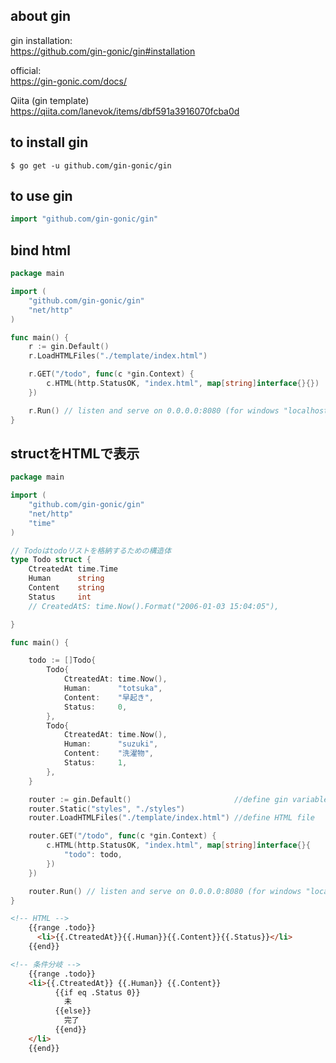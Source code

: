 ## about gin

gin installation:  
https://github.com/gin-gonic/gin#installation  

official:  
https://gin-gonic.com/docs/  

Qiita (gin template)  
https://qiita.com/lanevok/items/dbf591a3916070fcba0d

## to install gin
```
$ go get -u github.com/gin-gonic/gin
```

## to use gin
```go
import "github.com/gin-gonic/gin"
```
## bind html

```go
package main

import (
	"github.com/gin-gonic/gin"
	"net/http"
)

func main() {
	r := gin.Default()
	r.LoadHTMLFiles("./template/index.html")

	r.GET("/todo", func(c *gin.Context) {
		c.HTML(http.StatusOK, "index.html", map[string]interface{}{})
	})

	r.Run() // listen and serve on 0.0.0.0:8080 (for windows "localhost:8080")
}
```

## structをHTMLで表示

```go
package main

import (
	"github.com/gin-gonic/gin"
	"net/http"
	"time"
)

// Todoはtodoリストを格納するための構造体
type Todo struct {
	CtreatedAt time.Time
	Human      string
	Content    string
	Status     int
	// CreatedAtS: time.Now().Format("2006-01-03 15:04:05"),

}

func main() {

	todo := []Todo{
		Todo{
			CtreatedAt: time.Now(),
			Human:      "totsuka",
			Content:    "早起き",
			Status:     0,
		},
		Todo{
			CtreatedAt: time.Now(),
			Human:      "suzuki",
			Content:    "洗濯物",
			Status:     1,
		},
	}

	router := gin.Default()                       //define gin variable
	router.Static("styles", "./styles")           
	router.LoadHTMLFiles("./template/index.html") //define HTML file

	router.GET("/todo", func(c *gin.Context) { 
		c.HTML(http.StatusOK, "index.html", map[string]interface{}{
			"todo": todo,
		})
	})

	router.Run() // listen and serve on 0.0.0.0:8080 (for windows "localhost:8080")
}

```

```HTML
<!-- HTML -->
    {{range .todo}}
      <li>{{.CtreatedAt}}{{.Human}}{{.Content}}{{.Status}}</li>
    {{end}}
```
```HTML
<!-- 条件分岐 -->
    {{range .todo}}
    <li>{{.CtreatedAt}} {{.Human}} {{.Content}} 
          {{if eq .Status 0}}
            未
          {{else}}
            完了
          {{end}}
    </li>
    {{end}}
```
